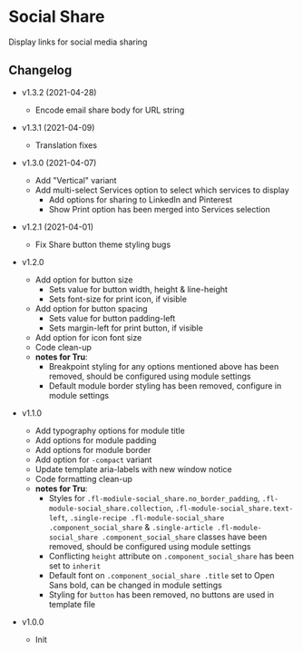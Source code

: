 # Social Share

Display links for social media sharing

## Changelog

- v1.3.2 (2021-04-28)
	- Encode email share body for URL string

- v1.3.1 (2021-04-09)
	- Translation fixes

- v1.3.0 (2021-04-07)
	- Add "Vertical" variant
	- Add multi-select Services option to select which services to display
		- Add options for sharing to LinkedIn and Pinterest
		- Show Print option has been merged into Services selection

- v1.2.1 (2021-04-01)
	- Fix Share button theme styling bugs

- v1.2.0
	- Add option for button size
		- Sets value for button width, height & line-height
		- Sets font-size for print icon, if visible
	- Add option for button spacing
		- Sets value for button padding-left
		- Sets margin-left for print button, if visible
	- Add option for icon font size
	- Code clean-up
	- **notes for Tru**:
		- Breakpoint styling for any options mentioned above has been removed, should be configured using module settings
		- Default module border styling has been removed, configure in module settings

- v1.1.0
	- Add typography options for module title
	- Add options for module padding
	- Add options for module border
	- Add option for `-compact` variant
	- Update template aria-labels with new window notice
	- Code formatting clean-up
	- **notes for Tru**:
		- Styles for `.fl-modiule-social_share.no_border_padding`, `.fl-module-social_share.collection`, `.fl-module-social_share.text-left`, `.single-recipe .fl-module-social_share .component_social_share` & `.single-article .fl-module-social_share .component_social_share` classes have been removed, should be configured using module settings
		- Conflicting `height` attribute on `.component_social_share` has been set to `inherit`
		- Default font on `.component_social_share .title` set to Open Sans bold, can be changed in module settings
		- Styling for `button` has been removed, no buttons are used in template file

- v1.0.0
	- Init